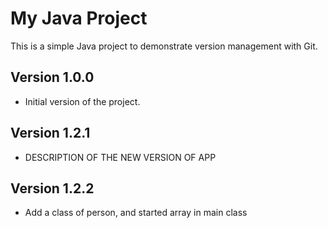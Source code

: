# My Java Project
This is a simple Java project to demonstrate version management with Git.

## Version 1.0.0
- Initial version of the project.

## Version 1.2.1
- DESCRIPTION OF THE NEW VERSION OF APP
## Version 1.2.2
- Add a class of person, and started array in main class